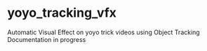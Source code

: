 # yoyo_tracking_vfx
Automatic Visual Effect on yoyo trick videos using Object Tracking
Documentation in progress

